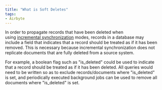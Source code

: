 ```yaml
---
title: "What is Soft Deletes"
tags:
- Airbyte
---
```

In order to propagate records that have been deleted when using [incremental synchronization](term/incremental%20synchronization.md) modes, records in a database may include a field that indicates that a record should be treated as if it has been removed. This is necessary because incremental synchronization does not replicate documents that are fully deleted from a source system.  
  
For example, a boolean flag such as "is_deleted" could be used to indicate that a record should be treated as if it has been deleted. All queries would need to be written so as to exclude records/documents where "is_deleted" is set, and periodically executed background jobs can be used to remove all documents where "is_deleted" is set.

‍
